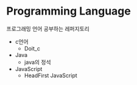 # Programming Language
프로그래밍 언어 공부하는 레퍼지토리
* c언어
  * Doit_c    
* Java 
  * java의 정석   
* JavaScript 
  * HeadFirst JavaScript   